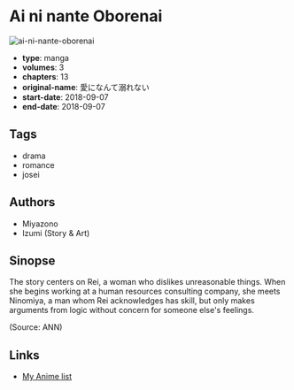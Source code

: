 # Ai ni nante Oborenai

![ai-ni-nante-oborenai](https://cdn.myanimelist.net/images/manga/2/232357.jpg)

-   **type**: manga
-   **volumes**: 3
-   **chapters**: 13
-   **original-name**: 愛になんて溺れない
-   **start-date**: 2018-09-07
-   **end-date**: 2018-09-07

## Tags

-   drama
-   romance
-   josei

## Authors

-   Miyazono
-   Izumi (Story & Art)

## Sinopse

The story centers on Rei, a woman who dislikes unreasonable things. When she begins working at a human resources consulting company, she meets Ninomiya, a man whom Rei acknowledges has skill, but only makes arguments from logic without concern for someone else's feelings.

(Source: ANN)

## Links

-   [My Anime list](https://myanimelist.net/manga/114853/Ai_ni_nante_Oborenai)
